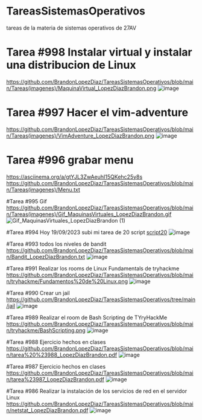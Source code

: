 # TareasSistemasOperativos
tareas de la materia de sistemas operativos de 27AV

# Tarea #998 Instalar virtual y instalar una distribucion de Linux
https://github.com/BrandonLopezDiaz/TareasSistemasOperativos/blob/main/Tareas(imagenes)/MaquinaVirtual_LopezDiazBrandon.png
![image](https://github.com/BrandonLopezDiaz/TareasSistemasOperativos/assets/116574142/a449135a-fb58-4e23-b566-53172b64dafc)

# Tarea #997 Hacer el vim-adventure
https://github.com/BrandonLopezDiaz/TareasSistemasOperativos/blob/main/Tareas(imagenes)/VimAdventure_LopezDiazBrandon.png
![image](https://github.com/BrandonLopezDiaz/TareasSistemasOperativos/assets/116574142/83e1111a-9c6a-4f92-9967-1ab9f5853a28)

# Tarea #996 grabar menu
https://asciinema.org/a/gtYJL3ZwAeuhI15QKehc25y8s
https://github.com/BrandonLopezDiaz/TareasSistemasOperativos/blob/main/Tareas(imagenes)/Menu.txt

#Tarea #995 Gif
https://github.com/BrandonLopezDiaz/TareasSistemasOperativos/blob/main/Tareas(imagenes)/Gif_MaquinasVirtuales_LopezDiazBrandon.gif
![Gif_MaquinasVirtuales_LopezDiazBrandon (1)](https://github.com/BrandonLopezDiaz/TareasSistemasOperativos/assets/116574142/b06637b4-8adf-4e16-8d4c-f49d84014137)

#Tarea #994 Hoy 19/09/2023 subi mi tarea de 20 script
[script20](https://github.com/BrandonLopezDiaz/TareasSistemasOperativos/tree/main/script20)
![image](https://github.com/BrandonLopezDiaz/TareasSistemasOperativos/assets/116574142/71c526f6-1e99-4b66-bb39-ba3e08248b0a)

#Tarea #993 todos los niveles de bandit
https://github.com/BrandonLopezDiaz/TareasSistemasOperativos/blob/main/Bandit_LopezDiazBrandon.txt
![image](https://github.com/BrandonLopezDiaz/TareasSistemasOperativos/assets/116574142/7f4c7605-210a-4083-8ae1-8ba261c544e3)

#Tarea #991 Realizar los rooms de Linux Fundamentals de tryhackme
https://github.com/BrandonLopezDiaz/TareasSistemasOperativos/blob/main/tryhackme/Fundamentos%20de%20Linux.png
![image](https://github.com/BrandonLopezDiaz/TareasSistemasOperativos/assets/116574142/0f61d740-a94c-4348-b6b1-e17e7c690e99)

#Tarea #990 Crear un jail
https://github.com/BrandonLopezDiaz/TareasSistemasOperativos/tree/main/jail
![image](https://github.com/BrandonLopezDiaz/TareasSistemasOperativos/assets/116574142/b9dd1469-11e0-40c8-bd4e-c7646ffbc12a)

#Tarea #989 Realizar el room de Bash Scripting de TYryHackMe
https://github.com/BrandonLopezDiaz/TareasSistemasOperativos/blob/main/tryhackme/BashScripting.png
![image](https://github.com/BrandonLopezDiaz/TareasSistemasOperativos/assets/116574142/2739305e-095e-413f-9154-5cd1eb91a812)

#Tarea #988 Ejercicio hechos en clases
https://github.com/BrandonLopezDiaz/TareasSistemasOperativos/blob/main/tarea%20%23988_LopezDiazBrandon.pdf
![image](https://github.com/BrandonLopezDiaz/TareasSistemasOperativos/assets/116574142/e99b0240-6026-4087-bf69-2caa7c03c3a5)

#Tarea #987 Ejercicio hechos en clases
https://github.com/BrandonLopezDiaz/TareasSistemasOperativos/blob/main/tarea%23987_LopezDiazBrandon.pdf
![image](https://github.com/BrandonLopezDiaz/TareasSistemasOperativos/assets/116574142/eed9c41b-1ab1-42a9-8f65-869201edd5ea)

#Tarea #986 Realizar la instalación de los servicios de red en el servidor Linux
https://github.com/BrandonLopezDiaz/TareasSistemasOperativos/blob/main/netstat_LopezDiazBrandon.pdf
![image](https://github.com/BrandonLopezDiaz/TareasSistemasOperativos/assets/116574142/84c3da8e-36a9-47a5-ab89-45d1d652a5d2)


